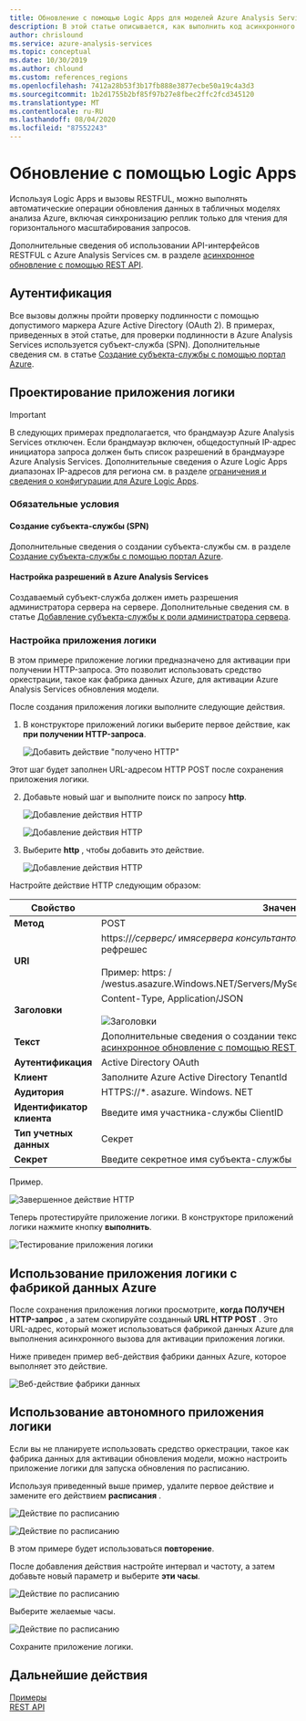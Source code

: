 ```yaml
---
title: Обновление с помощью Logic Apps для моделей Azure Analysis Services | Документация Майкрософт
description: В этой статье описывается, как выполнить код асинхронного обновления для Azure Analysis Services с помощью Azure Logic Apps.
author: chrislound
ms.service: azure-analysis-services
ms.topic: conceptual
ms.date: 10/30/2019
ms.author: chlound
ms.custom: references_regions
ms.openlocfilehash: 7412a28b53f3b17fb888e3877ecbe50a19c4a3d3
ms.sourcegitcommit: 1b2d1755b2bf85f97b27e8fbec2ffc2fcd345120
ms.translationtype: MT
ms.contentlocale: ru-RU
ms.lasthandoff: 08/04/2020
ms.locfileid: "87552243"
---
```

# <a name="refresh-with-logic-apps"></a>Обновление с помощью Logic Apps

Используя Logic Apps и вызовы RESTFUL, можно выполнять автоматические операции обновления данных в табличных моделях анализа Azure, включая синхронизацию реплик только для чтения для горизонтального масштабирования запросов.

Дополнительные сведения об использовании API-интерфейсов RESTFUL с Azure Analysis Services см. в разделе [асинхронное обновление с помощью REST API](analysis-services-async-refresh.md).

## <a name="authentication"></a>Аутентификация

Все вызовы должны пройти проверку подлинности с помощью допустимого маркера Azure Active Directory (OAuth 2).  В примерах, приведенных в этой статье, для проверки подлинности в Azure Analysis Services используется субъект-служба (SPN). Дополнительные сведения см. в статье [Создание субъекта-службы с помощью портал Azure](../active-directory/develop/howto-create-service-principal-portal.md).

## <a name="design-the-logic-app"></a>Проектирование приложения логики

> [!IMPORTANT]
> В следующих примерах предполагается, что брандмауэр Azure Analysis Services отключен. Если брандмауэр включен, общедоступный IP-адрес инициатора запроса должен быть список разрешений в брандмауэре Azure Analysis Services. Дополнительные сведения о Azure Logic Apps диапазонах IP-адресов для региона см. в разделе [ограничения и сведения о конфигурации для Azure Logic Apps](../logic-apps/logic-apps-limits-and-config.md#configuration).

### <a name="prerequisites"></a>Обязательные условия

#### <a name="create-a-service-principal-spn"></a>Создание субъекта-службы (SPN)

Дополнительные сведения о создании субъекта-службы см. в разделе [Создание субъекта-службы с помощью портал Azure](../active-directory/develop/howto-create-service-principal-portal.md).

#### <a name="configure-permissions-in-azure-analysis-services"></a>Настройка разрешений в Azure Analysis Services
 
Создаваемый субъект-служба должен иметь разрешения администратора сервера на сервере. Дополнительные сведения см. в статье [Добавление субъекта-службы к роли администратора сервера](analysis-services-addservprinc-admins.md).

### <a name="configure-the-logic-app"></a>Настройка приложения логики

В этом примере приложение логики предназначено для активации при получении HTTP-запроса. Это позволит использовать средство оркестрации, такое как фабрика данных Azure, для активации Azure Analysis Services обновления модели.

После создания приложения логики выполните следующие действия.

1. В конструкторе приложений логики выберите первое действие, как **при получении HTTP-запроса**.

   ![Добавить действие "получено HTTP"](./media/analysis-services-async-refresh-logic-app/1.png)

Этот шаг будет заполнен URL-адресом HTTP POST после сохранения приложения логики.

2. Добавьте новый шаг и выполните поиск по запросу **http**.  

   ![Добавление действия HTTP](./media/analysis-services-async-refresh-logic-app/9.png)

   ![Добавление действия HTTP](./media/analysis-services-async-refresh-logic-app/10.png)

3. Выберите **http** , чтобы добавить это действие.

   ![Добавление действия HTTP](./media/analysis-services-async-refresh-logic-app/2.png)

Настройте действие HTTP следующим образом:

|Свойство  |Значение  |
|---------|---------|
|**Метод**     |POST         |
|**URI**     | https://*/серверс/* имя*сервера консультантов*/Моделс/*имя базы данных*/рефрешес <br /> <br /> Пример: https: \/ /westus.asazure.Windows.NET/Servers/MyServer/Models/AdventureWorks/refreshes|
|**Заголовки**     |   Content-Type, Application/JSON <br /> <br />  ![Заголовки](./media/analysis-services-async-refresh-logic-app/6.png)    |
|**Текст**     |   Дополнительные сведения о создании текста запроса см. в разделе [асинхронное обновление с помощью REST API-POST/рефрешес](analysis-services-async-refresh.md#post-refreshes). |
|**Аутентификация**     |Active Directory OAuth         |
|**Клиент**     |Заполните Azure Active Directory TenantId         |
|**Аудитория**     |HTTPS://*. asazure. Windows. NET         |
|**Идентификатор клиента**     |Введите имя участника-службы ClientID         |
|**Тип учетных данных**     |Секрет         |
|**Секрет**     |Введите секретное имя субъекта-службы         |

Пример.

![Завершенное действие HTTP](./media/analysis-services-async-refresh-logic-app/7.png)

Теперь протестируйте приложение логики.  В конструкторе приложений логики нажмите кнопку **выполнить**.

![Тестирование приложения логики](./media/analysis-services-async-refresh-logic-app/8.png)

## <a name="consume-the-logic-app-with-azure-data-factory"></a>Использование приложения логики с фабрикой данных Azure

После сохранения приложения логики просмотрите, **когда ПОЛУЧЕН HTTP-запрос** , а затем скопируйте созданный **URL HTTP POST** .  Это URL-адрес, который может использоваться фабрикой данных Azure для выполнения асинхронного вызова для активации приложения логики.

Ниже приведен пример веб-действия фабрики данных Azure, которое выполняет это действие.

![Веб-действие фабрики данных](./media/analysis-services-async-refresh-logic-app/11.png)

## <a name="use-a-self-contained-logic-app"></a>Использование автономного приложения логики

Если вы не планируете использовать средство оркестрации, такое как фабрика данных для активации обновления модели, можно настроить приложение логики для запуска обновления по расписанию.

Используя приведенный выше пример, удалите первое действие и замените его действием **расписания** .

![Действие по расписанию](./media/analysis-services-async-refresh-logic-app/12.png)

![Действие по расписанию](./media/analysis-services-async-refresh-logic-app/13.png)

В этом примере будет использоваться **повторение**.

После добавления действия настройте интервал и частоту, а затем добавьте новый параметр и выберите **эти часы**.

![Действие по расписанию](./media/analysis-services-async-refresh-logic-app/16.png)

Выберите желаемые часы.

![Действие по расписанию](./media/analysis-services-async-refresh-logic-app/15.png)

Сохраните приложение логики.

## <a name="next-steps"></a>Дальнейшие действия

[Примеры](analysis-services-samples.md)  
[REST API](https://docs.microsoft.com/rest/api/analysisservices/servers)
